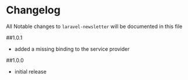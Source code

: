 # Changelog

All Notable changes to `laravel-newsletter` will be documented in this file

##1.0.1
- added a missing binding to the service provider

##1.0.0

- initial release

